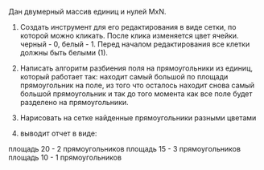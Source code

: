 Дан двумерный массив единиц и нулей MхN. 

1. Создать инструмент для его редактирования в виде сетки, по которой можно кликать. После клика изменяется цвет ячейки. черный - 0, белый - 1. Перед началом редактирования все клетки должны быть белыми (1).

2. Написать алгоритм разбиения поля на прямоугольники из единиц, который работает так: находит самый большой по площади прямоугольник на поле, из того что осталось находит снова самый большой прямоугольник и так до того момента как все поле будет разделено на прямоугольники.

3. Нарисовать на сетке найденные прямоугольники разными цветами

4. выводит отчет в виде: 

площадь 20 - 2 прямоугольников
площадь 15 - 3 прямоугольников
площадь 10 - 1 прямоугольников
